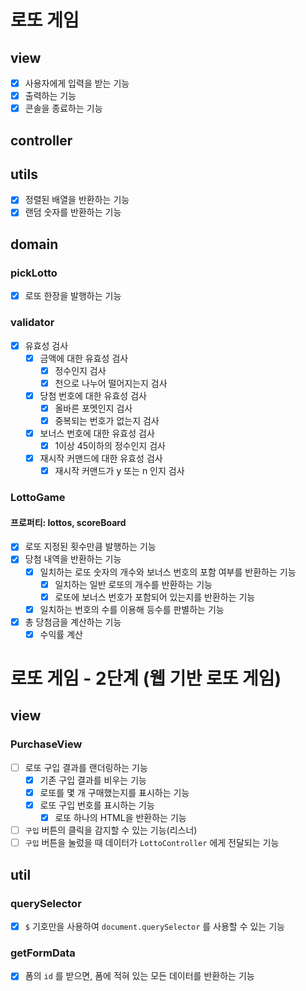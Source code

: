 # 로또 게임

## view

- [x] 사용자에게 입력을 받는 기능
- [x] 출력하는 기능
- [x] 콘솔을 종료하는 기능

## controller

## utils

- [x] 정렬된 배열을 반환하는 기능
- [x] 랜덤 숫자를 반환하는 기능

## domain

### pickLotto

- [x] 로또 한장을 발행하는 기능

### validator

- [x] 유효성 검사
  - [x] 금액에 대한 유효성 검사
    - [x] 정수인지 검사
    - [x] 천으로 나누어 떨어지는지 검사
  - [x] 당첨 번호에 대한 유효성 검사
    - [x] 올바른 포멧인지 검사
    - [x] 중복되는 번호가 없는지 검사
  - [x] 보너스 번호에 대한 유효성 검사
    - [x] 1이상 45이하의 정수인지 검사
  - [x] 재시작 커맨드에 대한 유효성 검사
    - [x] 재시작 커맨드가 y 또는 n 인지 검사

### LottoGame

#### 프로퍼티: lottos, scoreBoard

- [x] 로또 지정된 횟수만큼 발행하는 기능
- [x] 당첨 내역을 반환하는 기능
  - [x] 일치하는 로또 숫자의 개수와 보너스 번호의 포함 여부를 반환하는 기능
    - [x] 일치하는 일반 로또의 개수를 반환하는 기능
    - [x] 로또에 보너스 번호가 포함되어 있는지를 반환하는 기능
  - [x] 일치하는 번호의 수를 이용해 등수를 판별하는 기능
- [x] 총 당첨금을 계산하는 기능
  - [x] 수익률 계산

# 로또 게임 - 2단계 (웹 기반 로또 게임)

## view

### PurchaseView

- [ ] 로또 구입 결과를 랜더링하는 기능
  - [x] 기존 구입 결과를 비우는 기능
  - [x] 로또를 몇 개 구매했는지를 표시하는 기능
  - [x] 로또 구입 번호를 표시하는 기능
    - [x] 로또 하나의 HTML을 반환하는 기능
- [ ] `구입` 버튼의 클릭을 감지할 수 있는 기능(리스너)
- [ ] `구입` 버튼을 눌렀을 때 데이터가 `LottoController` 에게 전달되는 기능

## util

### querySelector

- [x] `$` 기호만을 사용하여 `document.querySelector` 를 사용할 수 있는 기능

### getFormData

- [x] 폼의 `id` 를 받으면, 폼에 적혀 있는 모든 데이터를 반환하는 기능
